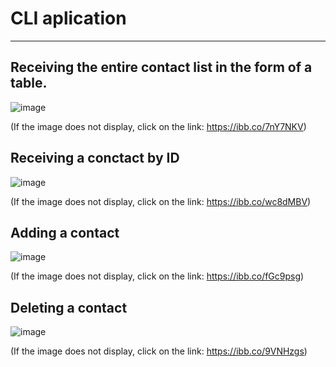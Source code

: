 # CLI aplication

---

## Receiving the entire contact list in the form of a table.

![image](https://github.com/SylviaStachera/goit-node-hw-01/assets/113374423/fe120a4b-8dd4-4d3a-b2b8-902cfa3b1b28)

(If the image does not display, click on the link: https://ibb.co/7nY7NKV)

## Receiving a conctact by ID

![image](https://github.com/SylviaStachera/goit-node-hw-01/assets/113374423/5d8f3160-1861-4118-bcd2-282f0dd3fce7)

(If the image does not display, click on the link: https://ibb.co/wc8dMBV)

## Adding a contact

![image](https://github.com/SylviaStachera/goit-node-hw-01/assets/113374423/f3cc5ec9-331c-4b91-8634-6bcbc1ea7873)

(If the image does not display, click on the link: https://ibb.co/fGc9psg)

## Deleting a contact

![image](https://github.com/SylviaStachera/goit-node-hw-01/assets/113374423/a2c0355c-dafc-44cb-a8dd-989f2691264f)

(If the image does not display, click on the link: https://ibb.co/9VNHzgs)
